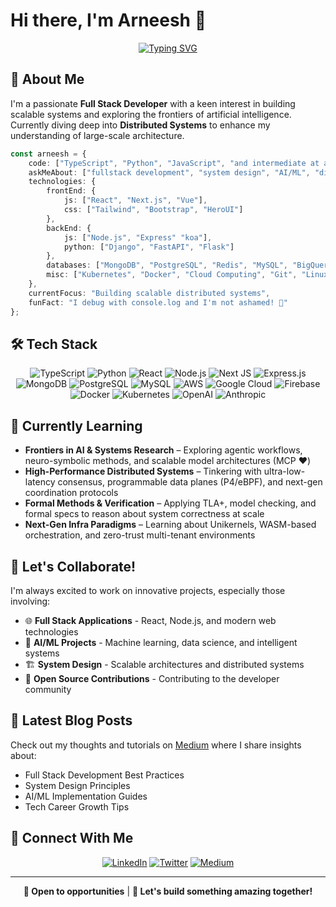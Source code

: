 # Hi there, I'm Arneesh 👋

<div align="center">
  
[![Typing SVG](https://readme-typing-svg.herokuapp.com?font=Fira+Code&pause=1000&color=2E96F7&center=true&vCenter=true&width=435&lines=Full+Stack+Developer;AI%2FML+Engineer;System+Design+Expert;Always+Learning+New+Things)](https://git.io/typing-svg)

</div>

## 🚀 About Me

I'm a passionate **Full Stack Developer** with a keen interest in building scalable systems and exploring the frontiers of artificial intelligence. Currently diving deep into **Distributed Systems** to enhance my understanding of large-scale architecture.

```typescript
const arneesh = {
    code: ["TypeScript", "Python", "JavaScript", "and intermediate at a bunch of others"],
    askMeAbout: ["fullstack development", "system design", "AI/ML", "distributed systems"],
    technologies: {
        frontEnd: {
            js: ["React", "Next.js", "Vue"],
            css: ["Tailwind", "Bootstrap", "HeroUI"]
        },
        backEnd: {
            js: ["Node.js", "Express" "koa"],
            python: ["Django", "FastAPI", "Flask"]
        },
        databases: ["MongoDB", "PostgreSQL", "Redis", "MySQL", "BigQuery", "MongoDB", "Elasticsearch"],
        misc: ["Kubernetes", "Docker", "Cloud Computing", "Git", "Linux"]
    },
    currentFocus: "Building scalable distributed systems",
    funFact: "I debug with console.log and I'm not ashamed! 🐛"
};
```

## 🛠️ Tech Stack

<div align="center">

![TypeScript](https://img.shields.io/badge/typescript-%23007ACC.svg?style=for-the-badge&logo=typescript&logoColor=white)
![Python](https://img.shields.io/badge/python-3670A0?style=for-the-badge&logo=python&logoColor=ffdd54)
![React](https://img.shields.io/badge/react-%2320232a.svg?style=for-the-badge&logo=react&logoColor=%2361DAFB)
![Node.js](https://img.shields.io/badge/node.js-6DA55F?style=for-the-badge&logo=node.js&logoColor=white)
![Next JS](https://img.shields.io/badge/Next-black?style=for-the-badge&logo=next.js&logoColor=white)
![Express.js](https://img.shields.io/badge/express.js-%23404d59.svg?style=for-the-badge&logo=express&logoColor=%2361DAFB)
![MongoDB](https://img.shields.io/badge/MongoDB-%234ea94b.svg?style=for-the-badge&logo=mongodb&logoColor=white)
![PostgreSQL](https://img.shields.io/badge/postgresql-%23316192.svg?style=for-the-badge&logo=postgresql&logoColor=white)
![MySQL](https://img.shields.io/badge/mysql-%2300f.svg?style=for-the-badge&logo=mysql&logoColor=white)
![AWS](https://img.shields.io/badge/AWS-%23FF9900.svg?style=for-the-badge&logo=amazon-aws&logoColor=white)
![Google Cloud](https://img.shields.io/badge/GoogleCloud-%234285F4.svg?style=for-the-badge&logo=google-cloud&logoColor=white)
![Firebase](https://img.shields.io/badge/firebase-%23039BE5.svg?style=for-the-badge&logo=firebase)
![Docker](https://img.shields.io/badge/docker-%230db7ed.svg?style=for-the-badge&logo=docker&logoColor=white)
![Kubernetes](https://img.shields.io/badge/kubernetes-%23326ce5.svg?style=for-the-badge&logo=kubernetes&logoColor=white)
![OpenAI](https://img.shields.io/badge/OpenAI-74aa9c?style=for-the-badge&logo=openai&logoColor=white)
![Anthropic](https://img.shields.io/badge/Anthropic-191919?style=for-the-badge&logo=anthropic&logoColor=white)


</div>

## 🌱 Currently Learning

- **Frontiers in AI & Systems Research** – Exploring agentic workflows, neuro-symbolic methods, and scalable model architectures (MCP ❤️)
- **High-Performance Distributed Systems** – Tinkering with ultra-low-latency consensus, programmable data planes (P4/eBPF), and next-gen coordination protocols
- **Formal Methods & Verification** – Applying TLA+, model checking, and formal specs to reason about system correctness at scale
- **Next-Gen Infra Paradigms** – Learning about Unikernels, WASM-based orchestration, and zero-trust multi-tenant environments

## 🤝 Let's Collaborate!

I'm always excited to work on innovative projects, especially those involving:

- 🌐 **Full Stack Applications** - React, Node.js, and modern web technologies
- 🤖 **AI/ML Projects** - Machine learning, data science, and intelligent systems
- 🏗️ **System Design** - Scalable architectures and distributed systems
- 📱 **Open Source Contributions** - Contributing to the developer community

## 📝 Latest Blog Posts

<!-- BLOG-POST-LIST:START -->
Check out my thoughts and tutorials on [Medium](https://medium.com/@arneeshaima) where I share insights about:
- Full Stack Development Best Practices
- System Design Principles
- AI/ML Implementation Guides
- Tech Career Growth Tips
<!-- BLOG-POST-LIST:END -->

<!-- ## 📊 GitHub Stats

<div align="center">
  
![GitHub Stats](https://github-readme-stats.vercel.app/api?username=arneesh&show_icons=true&theme=radical&hide_border=true&count_private=true)

![Top Languages](https://github-readme-stats.vercel.app/api/top-langs/?username=arneesh&layout=compact&theme=radical&hide_border=true)

![GitHub Streak](https://github-readme-streak-stats.herokuapp.com/?user=arneesh&theme=radical&hide_border=true)

</div> -->

## 🤝 Connect With Me

<div align="center">

[![LinkedIn](https://img.shields.io/badge/LinkedIn-%230077B5.svg?style=for-the-badge&logo=linkedin&logoColor=white)](https://www.linkedin.com/in/arneesh-aima-49b516116/)
[![Twitter](https://img.shields.io/badge/Twitter-%231DA1F2.svg?style=for-the-badge&logo=Twitter&logoColor=white)](https://twitter.com/Arneesh)
[![Medium](https://img.shields.io/badge/Medium-12100E?style=for-the-badge&logo=medium&logoColor=white)](https://medium.com/@arneeshaima)

</div>

---

<div align="center">
  
**💼 Open to opportunities** | **🌟 Let's build something amazing together!**

<!-- ![Profile Views](https://komarev.com/ghpvc/?username=arneesh&color=blueviolet&style=flat-square&label=Profile+Views) -->

</div>
